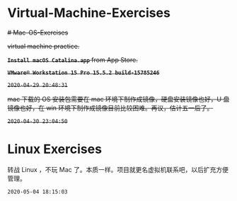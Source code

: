 # Virtual-Machine-Exercises

~~# Mac-OS-Exercises~~

~~virtual machine practice.~~

~~**` Install macOS Catalina.app `**  from App Store.~~

~~**`VMware® Workstation 15 Pro 15.5.2 build-15785246`**~~

~~`2020-04-29 20:48:31`~~

~~mac 下载的 OS 安装包需要在 mac 环境下制作成镜像，硬盘安装镜像也好，U 盘镜像也好，在 win 环境下制作成镜像目前比较困难。再议，估计五一后了。~~

~~`2020-04-30 23:04:50`~~

# Linux Exercises

转战 Linux ，不玩 Mac 了。本质一样。项目就更名虚拟机联系吧，以后扩充方便管理。

`2020-05-04 18:15:03` 

